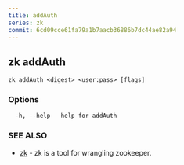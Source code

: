 ```yaml
---
title: addAuth
series: zk
commit: 6cd09cce61fa79a1b7aacb36886b7dc44ae82a94
---
```

## zk addAuth



```
zk addAuth <digest> <user:pass> [flags]
```

### Options

```
  -h, --help   help for addAuth
```

### SEE ALSO

* [zk](../)	 - zk is a tool for wrangling zookeeper.

